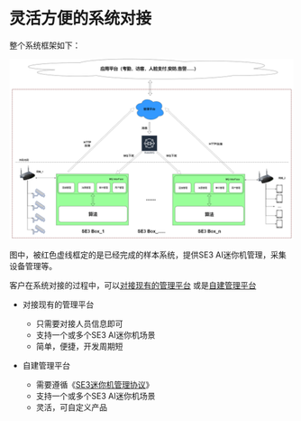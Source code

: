 # 灵活方便的系统对接

整个系统框架如下：

![](../../../../imgs/Arch.png)

图中，被红色虚线框定的是已经完成的样本系统，提供SE3 AI迷你机管理，采集设备管理等。

客户在系统对接的过程中，可以[对接现有的管理平台](dui-jie-guan-li-ping-tai/README.md) 或是[自建管理平台](../xi-tong-dui-jie-shuo-ming-shu/dui-jie-SE3-he-zi\README.md)

+ 对接现有的管理平台
  + 只需要对接人员信息即可
  + 支持一个或多个SE3 AI迷你机场景
  + 简单，便捷，开发周期短

+ 自建管理平台
  + 需要遵循《[SE3迷你机管理协议](../xi-tong-dui-jie-shuo-ming-shu/dui-jie-SE3-he-zi\README.md)》
  + 支持一个或多个SE3 AI迷你机场景
  + 灵活，可自定义产品